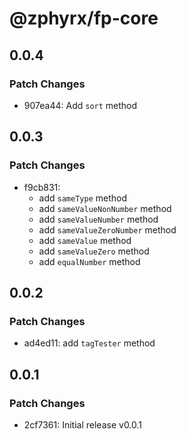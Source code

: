 # @zphyrx/fp-core

## 0.0.4

### Patch Changes

- 907ea44: Add `sort` method

## 0.0.3

### Patch Changes

- f9cb831:
  - add `sameType` method
  - add `sameValueNonNumber` method
  - add `sameValueNumber` method
  - add `sameValueZeroNumber` method
  - add `sameValue` method
  - add `sameValueZero` method
  - add `equalNumber` method

## 0.0.2

### Patch Changes

- ad4ed11: add `tagTester` method

## 0.0.1

### Patch Changes

- 2cf7361: Initial release v0.0.1
